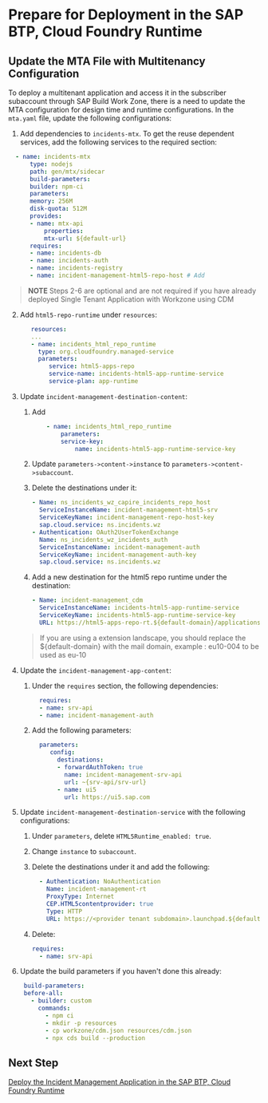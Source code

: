 # Prepare for Deployment in the SAP BTP, Cloud Foundry Runtime

## Update the MTA File with Multitenancy Configuration 

To deploy a multitenant application and access it in the subscriber subaccount through SAP Build Work Zone, there is a need to update the MTA configuration for design time and runtime configurations. 
In the `mta.yaml` file, update the following configurations:

1. Add dependencies to `incidents-mtx`. To get the reuse dependent services, add the following services to the required section:
  
  ```yaml
    - name: incidents-mtx
        type: nodejs
        path: gen/mtx/sidecar
        build-parameters:
        builder: npm-ci
        parameters:
        memory: 256M
        disk-quota: 512M
        provides:
        - name: mtx-api
            properties:
            mtx-url: ${default-url}
        requires:
        - name: incidents-db
        - name: incidents-auth
        - name: incidents-registry
        - name: incident-management-html5-repo-host # Add
  ```
  
> **NOTE** 
> Steps 2-6 are optional and are not required if you have already deployed Single Tenant Application with Workzone using CDM 

2. Add `html5-repo-runtime` under `resources`:

   ```yaml
      resources:
      ...
      - name: incidents_html_repo_runtime
        type: org.cloudfoundry.managed-service
        parameters:
           service: html5-apps-repo
           service-name: incidents-html5-app-runtime-service
           service-plan: app-runtime
   ```
   
3. Update  `incident-management-destination-content`:
   
   1. Add
        ```yaml
            - name: incidents_html_repo_runtime
                parameters:
                service-key:
                    name: incidents-html5-app-runtime-service-key
        ```
   
   2. Update  `parameters->content->instance` to `parameters->content->subaccount`.
   3. Delete the destinations under it: 
        
        ```yaml
        - Name: ns_incidents_wz_capire_incidents_repo_host
          ServiceInstanceName: incident-management-html5-srv
          ServiceKeyName: incident-management-repo-host-key
          sap.cloud.service: ns.incidents.wz
        - Authentication: OAuth2UserTokenExchange
          Name: ns_incidents_wz_incidents_auth
          ServiceInstanceName: incident-management-auth
          ServiceKeyName: incident-management-auth-key
          sap.cloud.service: ns.incidents.wz
        ```
    
    4. Add a new destination for the html5 repo runtime under the destination:
        
        ```yaml
        - Name: incident-management_cdm
          ServiceInstanceName: incidents-html5-app-runtime-service
          ServiceKeyName: incidents-html5-app-runtime-service-key
          URL: https://html5-apps-repo-rt.${default-domain}/applications/cdm/<cloud-service-name>

        ```
     > If you are using a extension landscape, you should replace the ${default-domain} with the mail domain, example : eu10-004 to be used as eu-10   
4. Update the `incident-management-app-content`:
   
   1. Under the `requires` section, the following dependencies:
      
      ```yaml
        requires:
        - name: srv-api
        - name: incident-management-auth
      ```
   2. Add the following parameters:
      
      ```yaml
        parameters:
           config:
             destinations:
             - forwardAuthToken: true
               name: incident-management-srv-api
               url: ~{srv-api/srv-url}
             - name: ui5
               url: https://ui5.sap.com
      ```

5. Update `incident-management-destination-service` with the following configurations:
  
   1. Under `parameters`, delete `HTML5Runtime_enabled: true`.
   2. Change `instance` to `subaccount`.
   3. Delete the destinations under it and add the following:
      
      ```yaml
        - Authentication: NoAuthentication
          Name: incident-management-rt
          ProxyType: Internet
          CEP.HTML5contentprovider: true
          Type: HTTP
          URL: https://<provider tenant subdomain>.launchpad.${default-domain}
      ```
   
   4. Delete:
        
        ```yaml
        requires:
          - name: srv-api
        ```
6. Update the build parameters if you haven't done this already: 
   
   ```yaml
    build-parameters:
    before-all:
      - builder: custom
        commands:
          - npm ci
          - mkdir -p resources
          - cp workzone/cdm.json resources/cdm.json
          - npx cds build --production    
   ```

## Next Step

[Deploy the Incident Management Application in the SAP BTP, Cloud Foundry Runtime](./3-deploy-to-cf.md)
